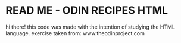 <h1> READ ME - ODIN RECIPES HTML </h1>
<p> hi there! this code was made with the intention of studying the HTML language. exercise taken from: www.theodinproject.com </p>
